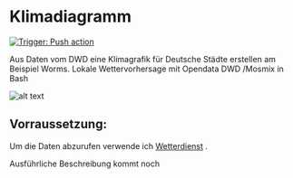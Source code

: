 # Klimadiagramm 
[![Trigger: Push action](https://github.com/dewomser/Klimadiagramm/actions/workflows/main.yml/badge.svg)](https://github.com/dewomser/Klimadiagramm/actions/workflows/main.yml)

Aus Daten vom DWD eine Klimagrafik für Deutsche Städte erstellen am Beispiel Worms.
Lokale Wettervorhersage mit Opendata DWD /Mosmix in  Bash

![alt text](./image/klima1.png "Screenshot Klimadiagramm für die Stadt Worms")


## Vorraussetzung:
Um die Daten abzurufen verwende ich [Wetterdienst](https://pypi.org/project/wetterdienst/) .

Ausführliche Beschreibung kommt noch
